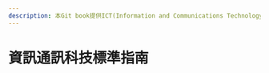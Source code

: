 ```yaml
---
description: 本Git book提供ICT(Information and Communications Technology)相關標準筆記
---
```


# 資訊通訊科技標準指南

